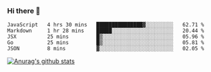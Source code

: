 ### Hi there 👋



<!--
**webB1an/webB1an** is a ✨ _special_ ✨ repository because its `README.md` (this file) appears on your GitHub profile.

Here are some ideas to get you started:

- 🔭 I’m currently working on ...
- 🌱 I’m currently learning ...
- 👯 I’m looking to collaborate on ...
- 🤔 I’m looking for help with ...
- 💬 Ask me about ...
- 📫 How to reach me: ...
- 😄 Pronouns: ...
- ⚡ Fun fact: ...
-->

<!--START_SECTION:waka-->
```text
JavaScript   4 hrs 30 mins   ███████████████▓░░░░░░░░░   62.71 % 
Markdown     1 hr 28 mins    █████░░░░░░░░░░░░░░░░░░░░   20.44 % 
JSX          25 mins         █▒░░░░░░░░░░░░░░░░░░░░░░░   05.96 % 
Go           25 mins         █▒░░░░░░░░░░░░░░░░░░░░░░░   05.81 % 
JSON         8 mins          ▓░░░░░░░░░░░░░░░░░░░░░░░░   02.05 % 
```
<!--END_SECTION:waka-->


[![Anurag's github stats](https://github-readme-stats.vercel.app/api?username=webB1an&show_icons=true&theme=radical)](https://github.com/anuraghazra/github-readme-stats)

